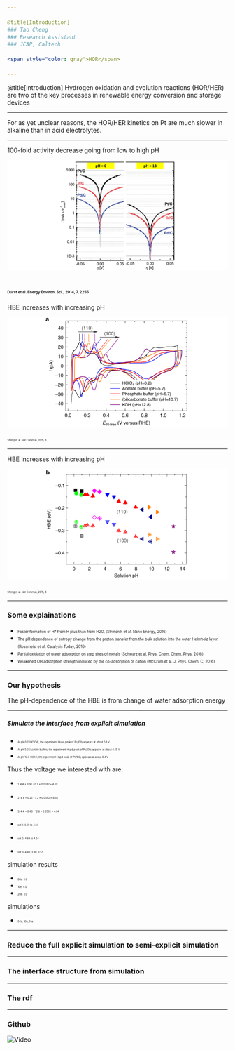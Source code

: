 ```yaml
---

@title[Introduction]
### Tao Cheng
### Research Assistant
### JCAP, Caltech

<span style="color: gray">HOR</span>

---
```


@title[Introduction]
Hydrogen oxidation and evolution reactions (HOR/HER) are two of the key processes in renewable energy conversion and storage devices

---
For as yet unclear reasons, the HOR/HER kinetics on Pt are much slower in alkaline than in acid electrolytes. 

---
100-fold activity decrease going from low to high pH

![](assets/f1.png)  

<span style="font-size: 0.4em">Durst et al. Energy Environ. Sci., 2014, 7, 2255</span>
---
HBE increases with increasing pH

![](assets/f3.png)  

<span style="font-size: 0.4em">Sheng et al.  Nat Commun, 2015, 6</span>

---
HBE increases with increasing pH

![](assets/f4.png)  

<span style="font-size: 0.4em">Sheng et al.  Nat Commun, 2015, 6</span>

---
### Some explainations
- <span style="font-size: 0.6em">Faster formation of H* from H plus than from H2O. (Strmcnik et al. Nano Energy, 2016) </span>
- <span style="font-size: 0.6em">The pH dependence of entropy change from the proton transfer from the bulk solution into the outer Helmholz layer. (Rossmeisl et al. Catalysis Today, 2016)</span>
- <span style="font-size: 0.6em">Partial oxidation of water adsorption on step sites of metals (Schwarz et al. Phys. Chem. Chem. Phys. 2016)</span>
- <span style="font-size: 0.6em">Weakened OH adsorption strength induced by the co-adsorption of cation (McCrum et al. J. Phys. Chem. C, 2016)</span>

---
### Our hypothesis
The pH-dependence of the HBE is from change of water adsorption energy

---
##### Simulate the interface from explicit simulation

- <span style="font-size: 0.4em">At pH 0.2 (HClO4), the experiment Hupd peak of Pt(100) appears at about 0.3 V</span>
- <span style="font-size: 0.4em">At pH 5.2 (Acetate buffer), the experiment Hupd peak of Pt(100) appears at about 0.25 V.</span>
- <span style="font-size: 0.4em">At pH 12.8 (KOH), the experiment Hupd peak of Pt(100) appears at about 0.4 V</span>

Thus the voltage we interested with are:
- <span style="font-size: 0.4em">1. 4.4 + 0.30 -  0.2 * 0.0592 = 4.69</span>
- <span style="font-size: 0.4em">2. 4.4 + 0.25 -  5.2 * 0.0592 = 4.34</span>
- <span style="font-size: 0.4em">3. 4.4 + 0.40 - 12.8 * 0.0592 = 4.04</span>

- <span style="font-size: 0.4em">set 1: 4.69 to 4.04</span>
- <span style="font-size: 0.4em">set 2: 4.89 to 4.24</span>
- <span style="font-size: 0.4em">set 3: 4.40, 3.98, 3.57</span>

simulation results
- <span style="font-size: 0.4em">00e: 5.0</span>
- <span style="font-size: 0.4em">10e: 4.0</span>
- <span style="font-size: 0.4em">20e: 3.0</span>

simulations
- <span style="font-size: 0.4em">04e, 10e, 14e</span>



---
### Reduce the full explicit simulation to semi-explicit simulation

---
### The interface structure from simulation

---
### The rdf 

---
### Github
![Video](https://www.youtube.com/embed/0fHY0tnDgkw)
